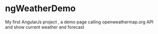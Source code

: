 # ngWeatherDemo
My first AngularJs project , a demo page calling openweathermap.org API and show current weather and forecast
